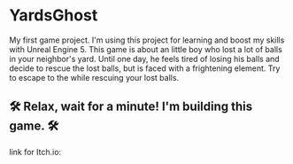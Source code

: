 # YardsGhost

My first game project. I'm using this project for learning and
boost my skills with Unreal Engine 5.
This game is about an little boy who lost a lot of balls in your 
neighbor's yard. Until one day, he feels tired of losing his
balls and decide to rescue the lost balls, but is faced with a 
frightening element.
Try to escape to the while rescuing your lost balls.

## 🛠 Relax, wait for a minute! I'm building this game. 🛠

link for Itch.io:

